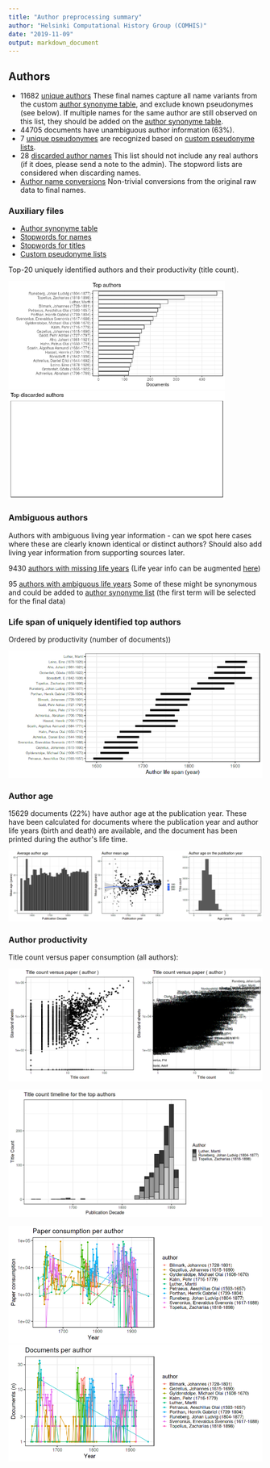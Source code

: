 ```yaml
---
title: "Author preprocessing summary"
author: "Helsinki Computational History Group (COMHIS)"
date: "2019-11-09"
output: markdown_document
---
```


## Authors

 * 11682 [unique authors](output.tables/author_accepted.csv) These final names capture all name variants from the custom [author synonyme table](https://github.com/COMHIS/bibliographica/blob/master/inst/extdata/ambiguous-authors.csv), and exclude known pseudonymes (see below). If multiple names for the same author are still observed on this list, they should be added on the [author synonyme table](https://github.com/COMHIS/bibliographica/blob/master/inst/extdata/ambiguous-authors.csv).
 * 44705 documents have unambiguous author information (63%). 
 * 7 [unique pseudonymes](output.tables/pseudonyme_accepted.csv) are recognized based on [custom pseudonyme lists](https://github.com/COMHIS/bibliographica/blob/master/inst/extdata/names/pseudonymes/custom_pseudonymes.csv).
 * 28 [discarded author names](output.tables/author_discarded.csv) This list should not include any real authors (if it does, please send a note to the admin). The stopword lists are considered when discarding names.
 * [Author name conversions](output.tables/author_conversion_nontrivial.csv) Non-trivial conversions from the original raw data to final names.


### Auxiliary files

 * [Author synonyme table](https://github.com/COMHIS/bibliographica/blob/master/inst/extdata/ambiguous-authors.csv)
 * [Stopwords for names](https://github.com/COMHIS/bibliographica/blob/master/inst/extdata/stopwords_for_names.csv)
 * [Stopwords for titles](https://github.com/COMHIS/bibliographica/blob/master/inst/extdata/stopwords_titles.csv)
 * [Custom pseudonyme lists](https://github.com/COMHIS/bibliographica/blob/master/inst/extdata/names/pseudonymes/custom_pseudonymes.csv)


Top-20 uniquely identified authors and their productivity (title count).

<img src="figure/summaryauthors-1.png" title="plot of chunk summaryauthors" alt="plot of chunk summaryauthors" width="430px" /><img src="figure/summaryauthors-2.png" title="plot of chunk summaryauthors" alt="plot of chunk summaryauthors" width="430px" />

### Ambiguous authors

Authors with ambiguous living year information - can we spot here
cases where these are clearly known identical or distinct authors?
Should also add living year information from supporting sources later.

9430 [authors with missing life years](output.tables/authors_missing_lifeyears.csv) (Life year info can be augmented [here](https://github.com/COMHIS/bibliographica/blob/master/inst/extdata/author_info.csv))

95 [authors with ambiguous life years](output.tables/author_life_ambiguous.csv) Some of these might be synonymous and could be added to [author synonyme list](https://github.com/COMHIS/bibliographica/blob/master/inst/extdata/ambiguous-authors.csv) (the first term will be selected for the final data)


### Life span of uniquely identified top authors

Ordered by productivity (number of documents))

![plot of chunk summaryauthorslife](figure_slides/summaryauthorslife-1.png)


### Author age

15629 documents (22%) have author age at the publication year. These have been calculated for documents where the publication year and author life years (birth and death) are available, and the document has been printed during the author's life time.


![plot of chunk author_age](figure_slides/author_age-1.png)




### Author productivity

Title count versus paper consumption (all authors):

![plot of chunk authortitlespapers](figure_slides/authortitlespapers-1.png)


![plot of chunk summaryTop10authorstimeline](figure_slides/summaryTop10authorstimeline-1.png)


![plot of chunk topauth](figure_slides/topauth-1.png)![plot of chunk topauth](figure_slides/topauth-2.png)




